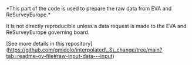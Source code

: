 \*This part of the code is used to prepare the raw data from EVA and ReSurveyEurope.\*

It is not directly reproducible unless a data request is made to the EVA and ReSurveyEurope governing board. 

\[See more details in this repository](https://github.com/gmidolo/interpolated\_S\_change/tree/main?tab=readme-ov-file#raw-input-data---input)

